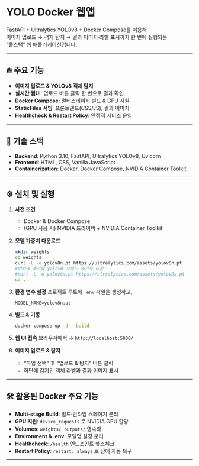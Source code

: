 # YOLO Docker 웹앱

FastAPI + Ultralytics YOLOv8 + Docker Compose를 이용해  
이미지 업로드 → 객체 탐지 → 결과 이미지·라벨 표시까지 한 번에 실행되는  
“풀스택” 웹 애플리케이션입니다.

---

## 🔥 주요 기능

- **이미지 업로드 & YOLOv8 객체 탐지**
- **실시간 웹UI**: 업로드 버튼 클릭 한 번으로 결과 확인
- **Docker Compose**: 멀티스테이지 빌드 & GPU 지원
- **StaticFiles 서빙**: 프론트엔드(CSS/JS), 결과 이미지
- **Healthcheck & Restart Policy**: 안정적 서비스 운영

---

## 🚀 기술 스택

- **Backend**: Python 3.10, FastAPI, Ultralytics YOLOv8, Uvicorn
- **Frontend**: HTML, CSS, Vanilla JavaScript
- **Containerization**: Docker, Docker Compose, NVIDIA Container Toolkit

---

## ⚙️ 설치 및 실행

1. **사전 조건**
   - Docker & Docker Compose
   - (GPU 사용 시) NVIDIA 드라이버 + NVIDIA Container Toolkit

2. **모델 가중치 다운로드**
   ```bash
   mkdir weights
   cd weights
   curl -L -o yolov8n.pt https://ultralytics.com/assets/yolov8n.pt
   #이외에 추가할 yolov8 모델도 추가로 다운
   #curl -L -o yolov8s.pt https://ultralytics.com/assets/yolov8s.pt
   cd ..
   ```

3. **환경 변수 설정**
   프로젝트 루트에 `.env` 파일을 생성하고,
   ```env
   MODEL_NAME=yolov8n.pt
   ```

4. **빌드 & 기동**
   ```bash
   docker compose up -d --build
   ```

5. **웹 UI 접속**
   브라우저에서 → `http://localhost:5000/`

6. **이미지 업로드 & 탐지**
   - “파일 선택” 후 “업로드 & 탐지” 버튼 클릭
   - 하단에 감지된 객체 라벨과 결과 이미지 표시

---

## 🛠️ 활용된 Docker 주요 기능

- **Multi-stage Build**: 빌드·런타임 스테이지 분리
- **GPU 지원**: `device_requests` 로 NVIDIA GPU 할당
- **Volumes**: `weights/`, `outputs/` 영속화
- **Environment & .env**: 모델명 설정 분리
- **Healthcheck**: `/health` 엔드포인트 헬스체크
- **Restart Policy**: `restart: always` 로 장애 자동 복구

---


